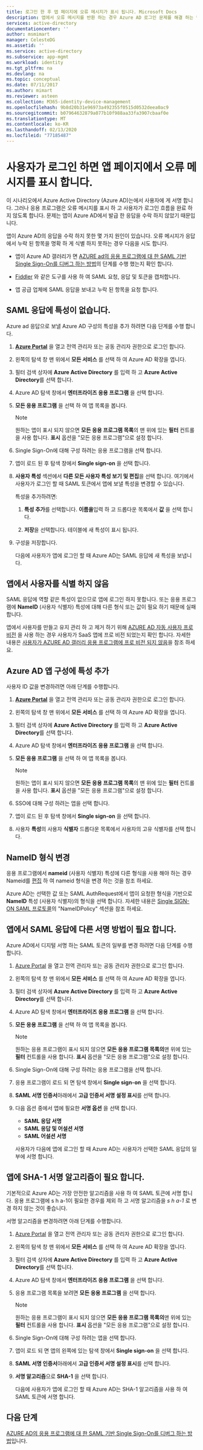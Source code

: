```yaml
---
title: 로그인 한 후 앱 페이지에 오류 메시지가 표시 됩니다. Microsoft Docs
description: 앱에서 오류 메시지를 반환 하는 경우 Azure AD 로그인 문제를 해결 하는 방법입니다.
services: active-directory
documentationcenter: ''
author: msmimart
manager: CelesteDG
ms.assetid: ''
ms.service: active-directory
ms.subservice: app-mgmt
ms.workload: identity
ms.tgt_pltfrm: na
ms.devlang: na
ms.topic: conceptual
ms.date: 07/11/2017
ms.author: mimart
ms.reviewer: asteen
ms.collection: M365-identity-device-management
ms.openlocfilehash: 9b8d20b31e96973a492355f0515d0532deea0ac9
ms.sourcegitcommit: b07964632879a077b10f988aa33fa3907cbaaf0e
ms.translationtype: MT
ms.contentlocale: ko-KR
ms.lasthandoff: 02/13/2020
ms.locfileid: "77185487"
---
```

# <a name="an-app-page-shows-an-error-message-after-the-user-signs-in"></a>사용자가 로그인 하면 앱 페이지에서 오류 메시지를 표시 합니다.

이 시나리오에서 Azure Active Directory (Azure AD)는에서 사용자에 게 서명 합니다. 그러나 응용 프로그램은 오류 메시지를 표시 하 고 사용자가 로그인 흐름을 완료 하지 않도록 합니다. 문제는 앱이 Azure AD에서 발급 한 응답을 수락 하지 않았기 때문입니다.

앱이 Azure AD의 응답을 수락 하지 못한 몇 가지 원인이 있습니다. 오류 메시지가 응답에서 누락 된 항목을 명확 하 게 식별 하지 못하는 경우 다음을 시도 합니다.

-   앱이 Azure AD 갤러리가 면 [AZURE ad의 응용 프로그램에 대 한 SAML 기반 Single Sign-On를 디버그 하는 방법](https://azure.microsoft.com/documentation/articles/active-directory-saml-debugging)의 단계를 수행 했는지 확인 합니다.

-   [Fiddler](https://www.telerik.com/fiddler) 와 같은 도구를 사용 하 여 SAML 요청, 응답 및 토큰을 캡처합니다.

-   앱 공급 업체에 SAML 응답을 보내고 누락 된 항목을 요청 합니다.

## <a name="attributes-are-missing-from-the-saml-response"></a>SAML 응답에 특성이 없습니다.

Azure ad 응답으로 보낼 Azure AD 구성의 특성을 추가 하려면 다음 단계를 수행 합니다.

1. [**Azure Portal**](https://portal.azure.com/) 을 열고 전역 관리자 또는 공동 관리자 권한으로 로그인 합니다.

2. 왼쪽의 탐색 창 맨 위에서 **모든 서비스** 를 선택 하 여 Azure AD 확장을 엽니다.

3. 필터 검색 상자에 **Azure Active Directory** 를 입력 하 고 **Azure Active Directory**를 선택 합니다.

4. Azure AD 탐색 창에서 **엔터프라이즈 응용 프로그램** 을 선택 합니다.

5. **모든 응용 프로그램** 을 선택 하 여 앱 목록을 봅니다.

   > [!NOTE]
   > 원하는 앱이 표시 되지 않으면 **모든 응용 프로그램 목록**의 맨 위에 있는 **필터** 컨트롤을 사용 합니다. **표시** 옵션을 "모든 응용 프로그램"으로 설정 합니다.

6. Single Sign-On에 대해 구성 하려는 응용 프로그램을 선택 합니다.

7. 앱이 로드 된 후 탐색 창에서 **Single sign-on** 을 선택 합니다.

8. **사용자 특성** 섹션에서 **다른 모든 사용자 특성 보기 및 편집**을 선택 합니다. 여기에서 사용자가 로그인 할 때 SAML 토큰에서 앱에 보낼 특성을 변경할 수 있습니다.

   특성을 추가하려면:

   1. **특성 추가**를 선택합니다. **이름을**입력 하 고 드롭다운 목록에서 **값** 을 선택 합니다.

   1.  **저장**을 선택합니다. 테이블에 새 특성이 표시 됩니다.

9. 구성을 저장합니다.

   다음에 사용자가 앱에 로그인 할 때 Azure AD는 SAML 응답에 새 특성을 보냅니다.

## <a name="the-app-doesnt-identify-the-user"></a>앱에서 사용자를 식별 하지 않음

SAML 응답에 역할 같은 특성이 없으므로 앱에 로그인 하지 못합니다. 또는 응용 프로그램에 **NameID** (사용자 식별자) 특성에 대해 다른 형식 또는 값이 필요 하기 때문에 실패 합니다.

앱에서 사용자를 만들고 유지 관리 하 고 제거 하기 위해 [AZURE AD 자동 사용자 프로 비전](https://docs.microsoft.com/azure/active-directory/manage-apps/user-provisioning) 을 사용 하는 경우 사용자가 SaaS 앱에 프로 비전 되었는지 확인 합니다. 자세한 내용은 [사용자가 AZURE AD 갤러리 응용 프로그램에 프로 비전 되지 않음](../app-provisioning/application-provisioning-config-problem-no-users-provisioned.md)을 참조 하세요.

## <a name="add-an-attribute-to-the-azure-ad-app-configuration"></a>Azure AD 앱 구성에 특성 추가

사용자 ID 값을 변경하려면 아래 단계를 수행합니다.

1. [**Azure Portal**](https://portal.azure.com/) 을 열고 전역 관리자 또는 공동 관리자 권한으로 로그인 합니다.

2. 왼쪽의 탐색 창 맨 위에서 **모든 서비스** 를 선택 하 여 Azure AD 확장을 엽니다.

3. 필터 검색 상자에 **Azure Active Directory** 를 입력 하 고 **Azure Active Directory**를 선택 합니다.

4. Azure AD 탐색 창에서 **엔터프라이즈 응용 프로그램** 을 선택 합니다.

5. **모든 응용 프로그램** 을 선택 하 여 앱 목록을 봅니다.

   > [!NOTE]
   > 원하는 앱이 표시 되지 않으면 **모든 응용 프로그램 목록**의 맨 위에 있는 **필터** 컨트롤을 사용 합니다. **표시** 옵션을 "모든 응용 프로그램"으로 설정 합니다.

6. SSO에 대해 구성 하려는 앱을 선택 합니다.

7. 앱이 로드 된 후 탐색 창에서 **Single sign-on** 을 선택 합니다.

8. 사용자 **특성**의 사용자 **식별자** 드롭다운 목록에서 사용자의 고유 식별자를 선택 합니다.

## <a name="change-the-nameid-format"></a>NameID 형식 변경

응용 프로그램에서 **nameid** (사용자 식별자) 특성에 다른 형식을 사용 해야 하는 경우 Nameid를 [편집](https://docs.microsoft.com/azure/active-directory/develop/active-directory-saml-claims-customization#editing-nameid) 하 여 nameid 형식을 변경 하는 것을 참조 하세요.

Azure AD는 선택한 값 또는 SAML AuthRequest에서 앱이 요청한 형식을 기반으로 **NameID** 특성 (사용자 식별자)의 형식을 선택 합니다. 자세한 내용은 [Single SIGN-ON SAML 프로토콜](https://docs.microsoft.com/azure/active-directory/develop/single-sign-on-saml-protocol#nameidpolicy)의 "NameIDPolicy" 섹션을 참조 하세요.

## <a name="the-app-expects-a-different-signature-method-for-the-saml-response"></a>앱에서 SAML 응답에 다른 서명 방법이 필요 합니다.

Azure AD에서 디지털 서명 하는 SAML 토큰의 일부를 변경 하려면 다음 단계를 수행 합니다.

1. [Azure Portal](https://portal.azure.com/) 을 열고 전역 관리자 또는 공동 관리자 권한으로 로그인 합니다.

2. 왼쪽의 탐색 창 맨 위에서 **모든 서비스** 를 선택 하 여 Azure AD 확장을 엽니다.

3. 필터 검색 상자에 **Azure Active Directory** 를 입력 하 고 **Azure Active Directory**를 선택 합니다.

4. Azure AD 탐색 창에서 **엔터프라이즈 응용 프로그램** 을 선택 합니다.

5. **모든 응용 프로그램** 을 선택 하 여 앱 목록을 봅니다.

   > [!NOTE]
   > 원하는 응용 프로그램이 표시 되지 않으면 **모든 응용 프로그램 목록의**맨 위에 있는 **필터** 컨트롤을 사용 합니다. **표시** 옵션을 "모든 응용 프로그램"으로 설정 합니다.

6. Single Sign-On에 대해 구성 하려는 응용 프로그램을 선택 합니다.

7. 응용 프로그램이 로드 되 면 탐색 창에서 **Single sign-on** 을 선택 합니다.

8. **SAML 서명 인증서**아래에서 **고급 인증서 서명 설정 표시**를 선택 합니다.

9. 다음 옵션 중에서 앱에 필요한 **서명 옵션** 을 선택 합니다.

   * **SAML 응답 서명**
   * **SAML 응답 및 어설션 서명**
   * **SAML 어설션 서명**

   사용자가 다음에 앱에 로그인 할 때 Azure AD는 사용자가 선택한 SAML 응답의 일부에 서명 합니다.

## <a name="the-app-expects-the-sha-1-signing-algorithm"></a>앱에 SHA-1 서명 알고리즘이 필요 합니다.

기본적으로 Azure AD는 가장 안전한 알고리즘을 사용 하 여 SAML 토큰에 서명 합니다. 응용 프로그램에 s h a-1이 필요한 경우를 제외 하 고 서명 알고리즘을 *s h a-1* 로 변경 하지 않는 것이 좋습니다.

서명 알고리즘을 변경하려면 아래 단계를 수행합니다.

1. [Azure Portal](https://portal.azure.com/) 을 열고 전역 관리자 또는 공동 관리자 권한으로 로그인 합니다.

2. 왼쪽의 탐색 창 맨 위에서 **모든 서비스** 를 선택 하 여 Azure AD 확장을 엽니다.

3. 필터 검색 상자에 **Azure Active Directory** 를 입력 하 고 **Azure Active Directory**를 선택 합니다.

4. Azure AD 탐색 창에서 **엔터프라이즈 응용 프로그램** 을 선택 합니다.

5. 응용 프로그램 목록을 보려면 **모든 응용 프로그램** 을 선택 합니다.

   > [!NOTE]
   > 원하는 응용 프로그램이 표시 되지 않으면 **모든 응용 프로그램 목록의**맨 위에 있는 **필터** 컨트롤을 사용 합니다. **표시** 옵션을 "모든 응용 프로그램"으로 설정 합니다.

6. Single Sign-On에 대해 구성 하려는 앱을 선택 합니다.

7. 앱이 로드 되 면 앱의 왼쪽에 있는 탐색 창에서 **Single sign-on** 을 선택 합니다.

8. **SAML 서명 인증서**아래에서 **고급 인증서 서명 설정 표시**를 선택 합니다.

9. **서명 알고리즘**으로 **SHA-1** 을 선택 합니다.

   다음에 사용자가 앱에 로그인 할 때 Azure AD는 SHA-1 알고리즘을 사용 하 여 SAML 토큰에 서명 합니다.

## <a name="next-steps"></a>다음 단계
[AZURE AD의 응용 프로그램에 대 한 SAML 기반 Single Sign-On를 디버그 하는 방법](https://azure.microsoft.com/documentation/articles/active-directory-saml-debugging)입니다.
